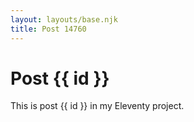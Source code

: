 ```yaml
---
layout: layouts/base.njk
title: Post 14760
---
```


# Post {{ id }}

This is post {{ id }} in my Eleventy project.
